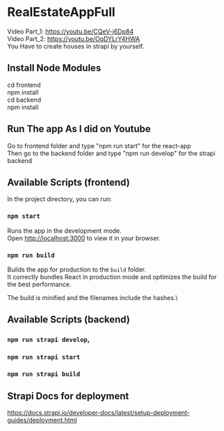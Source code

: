 # RealEstateAppFull
Video Part_1: https://youtu.be/CQeV-i6Dp84 \
Video Part_2: https://youtu.be/OqDYLrY4HWA \
You Have to create houses in strapi by yourself.

## Install Node Modules
cd frontend\
npm install\
cd backend\
npm install

## Run The app As I did on Youtube
Go to frontend folder and type "npm run start" for the react-app\
Then go to the backend folder and type "npm run develop" for the strapi backend

## Available Scripts (frontend)
In the project directory, you can run:

### `npm start`

Runs the app in the development mode.\
Open [http://localhost:3000](http://localhost:3000) to view it in your browser.

### `npm run build`

Builds the app for production to the `build` folder.\
It correctly bundles React in production mode and optimizes the build for the best performance.

The build is minified and the filenames include the hashes.\

## Available Scripts (backend)
### `npm run strapi develop`,
### `npm run strapi start`
### `npm run strapi build`

## Strapi Docs for deployment
https://docs.strapi.io/developer-docs/latest/setup-deployment-guides/deployment.html
